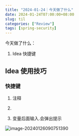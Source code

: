 ```yaml
---
title: "2024-01-24｜今天做了什么"
date: 2024-01-24T07:00:00+08:00
slug: til
categories: ["Review"]
tags: [spring-security]
---
```




今天做了什么：

1. Idea 快捷键





## Idea 使用技巧

### 快捷键

1. 注释
2. 

1. 变量后面输入.会弹出提示

![image-20240126090751390](../../../../../../Pictures/day-review-20240126-01.png)
